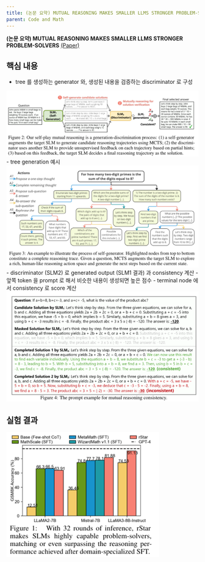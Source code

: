 ```yaml
---
title: (논문 요약) MUTUAL REASONING MAKES SMALLER LLMS STRONGER PROBLEM-SOLVERS
parent: Code and Math
---
```


**(논문 요약) MUTUAL REASONING MAKES SMALLER LLMS STRONGER PROBLEM-SOLVERS** [(Paper)](https://arxiv.org/pdf/2408.06195)

## 핵심 내용
- tree 를 생성하는 generator 와, 생성된 내용을 검증하는 discriminator 로 구성
<img src="/data/papers/mutualreasoning/concept.png" width="800" />
- tree generation 예시
<img src="/data/papers/mutualreasoning/tree.png" width="800" />
- discriminator (SLM2) 로 generated output (SLM1 결과) 과 consistency 계산
   - 앞쪽 token 을 prompt 로 해서 비슷한 내용이 생성되면 높은 점수
   - terminal node 에서 consistency 로 score 계산
<img src="/data/papers/mutualreasoning/discriminate.png" width="800" />

## 실험 결과
<img src="/data/papers/mutualreasoning/result.png" width="400" />
